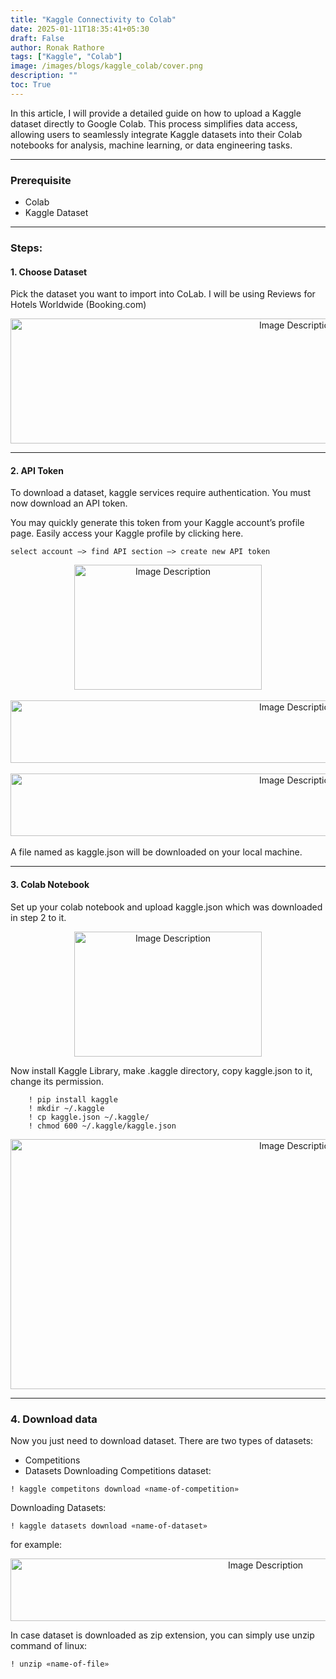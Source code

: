 ```yaml
---
title: "Kaggle Connectivity to Colab"
date: 2025-01-11T18:35:41+05:30
draft: False
author: Ronak Rathore
tags: ["Kaggle", "Colab"]
image: /images/blogs/kaggle_colab/cover.png
description: ""
toc: True
---
```


In this article, I will provide a detailed guide on how to upload a Kaggle dataset directly to Google Colab. This process simplifies data access, allowing users to seamlessly integrate Kaggle datasets into their Colab notebooks for analysis, machine learning, or data engineering tasks.

---
### Prerequisite
- Colab
- Kaggle Dataset

---
### Steps:
#### 1. Choose Dataset

Pick the dataset you want to import into CoLab. I will be using Reviews for Hotels Worldwide (Booking.com)
<div align="center">
    <img src="/images/blogs/kaggle_colab/1.png" alt="Image Description" width = 900 height=200>
</div>

---
#### 2. API Token

To download a dataset, kaggle services require authentication. You must now download an API token.

You may quickly generate this token from your Kaggle account’s profile page. Easily access your Kaggle profile by clicking here.

```
select account –> find API section –> create new API token
```
<div align="center">
    <img src="/images/blogs/kaggle_colab/2.png" alt="Image Description" width = 300 height=200 />
</div>
<br>
<div align="center">
    <img src="/images/blogs/kaggle_colab/3.png" alt="Image Description" width = 900 height=100 />
</div>
<br>
<div align="center">
    <img src="/images/blogs/kaggle_colab/4.png" alt="Image Description" width = 900 height=100 />
</div>
<br>
A file named as kaggle.json will be downloaded on your local machine.

---
#### 3. Colab Notebook
Set up your colab notebook and upload kaggle.json which was downloaded in step 2 to it.

<div align="center">
    <img src="/images/blogs/kaggle_colab/5.png" alt="Image Description" width = 300 height=200 />
</div>

Now install Kaggle Library, make .kaggle directory, copy kaggle.json to it, change its permission.
```
    ! pip install kaggle
    ! mkdir ~/.kaggle
    ! cp kaggle.json ~/.kaggle/
    ! chmod 600 ~/.kaggle/kaggle.json
```
<div align="center">
    <img src="/images/blogs/kaggle_colab/6.png" alt="Image Description" width = 900 height=400 />
</div>

---
### 4. Download data
Now you just need to download dataset. There are two types of datasets:

- Competitions
- Datasets Downloading Competitions dataset:
```
! kaggle competitons download «name-of-competition»
```
Downloading Datasets:
```
! kaggle datasets download «name-of-dataset»
```
for example:
<div align="center">
    <img src="/images/blogs/kaggle_colab/7.png" alt="Image Description" width = 800 height=100 />
</div>

In case dataset is downloaded as zip extension, you can simply use unzip command of linux:
```
! unzip «name-of-file»
```